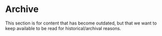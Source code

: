 # Archive
This section is for content that has become outdated, but that we want to keep
available to be read for historical/archival reasons.
